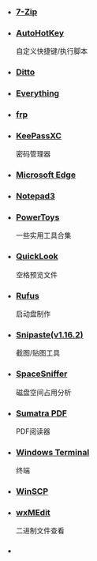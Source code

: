 - ### [7-Zip](https://www.7-zip.org/)
- ### [AutoHotKey](https://www.autohotkey.com/)

  自定义快捷键/执行脚本

- ### [Ditto](https://ditto-cp.sourceforge.io/)
- ### [Everything](https://www.voidtools.com/zh-cn/)
- ### [frp](https://github.com/fatedier/frp/)
- ### [KeePassXC](https://github.com/keepassxreboot/keepassxc/)

  密码管理器

- ### [Microsoft Edge](https://www.microsoft.com/zh-cn/edge/)
- ### [Notepad3](https://github.com/rizonesoft/Notepad3/)
- ### [PowerToys](https://github.com/microsoft/PowerToys/)

  一些实用工具合集

- ### [QuickLook](https://github.com/QL-Win/QuickLook/)

  空格预览文件

- ### [Rufus](https://github.com/pbatard/rufus/)

  启动盘制作

- ### [Snipaste(v1.16.2)](https://zh.snipaste.com/)

  截图/贴图工具

- ### [SpaceSniffer](http://www.uderzo.it/main_products/space_sniffer/)

  磁盘空间占用分析

- ### [Sumatra PDF](https://github.com/sumatrapdfreader/sumatrapdf/)

  PDF阅读器

- ### [Windows Terminal](https://github.com/microsoft/terminal/)

  终端

- ### [WinSCP](https://winscp.net/eng/download.php/)
- ### [wxMEdit](https://github.com/wxMEdit/wxMEdit/)

  二进制文件查看

- ### [](/)
